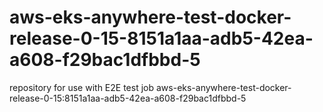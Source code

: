 # aws-eks-anywhere-test-docker-release-0-15-8151a1aa-adb5-42ea-a608-f29bac1dfbbd-5
repository for use with E2E test job aws-eks-anywhere-test-docker-release-0-15:8151a1aa-adb5-42ea-a608-f29bac1dfbbd-5
